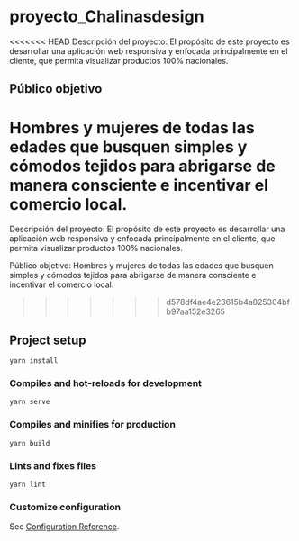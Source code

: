 

# proyecto_Chalinasdesign

<<<<<<< HEAD
 Descripción del proyecto: El propósito de este proyecto es desarrollar una aplicación web responsiva y enfocada principalmente en el cliente, que permita visualizar productos 100% nacionales.

## Público objetivo

 Hombres y mujeres de todas las edades que busquen simples y cómodos tejidos para abrigarse de manera consciente e incentivar el comercio local.
=======

Descripción del proyecto: 
El propósito de este proyecto es desarrollar una aplicación web responsiva y enfocada principalmente en el cliente, que permita visualizar productos 100% nacionales. 

Público objetivo: 
Hombres y mujeres de todas las edades que busquen simples y cómodos tejidos para abrigarse de manera consciente e incentivar el comercio local. 



>>>>>>> d578df4ae4e23615b4a825304bfb97aa152e3265


## Project setup
```
yarn install
```

### Compiles and hot-reloads for development
```
yarn serve
```

### Compiles and minifies for production
```
yarn build
```

### Lints and fixes files
```
yarn lint
```

### Customize configuration
See [Configuration Reference](https://cli.vuejs.org/config/).
